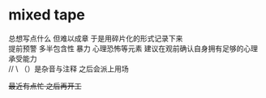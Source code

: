 # mixed tape<br>
总想写点什么 但难以成章 于是用碎片化的形式记录下来<br>
提前预警 多半包含性 暴力 心理恐怖等元素 建议在观前确认自身拥有足够的心理承受能力<br>
// \\ （）是杂音与注释 之后会派上用场<br>

<del>最近有点忙 之后再开工</del>
